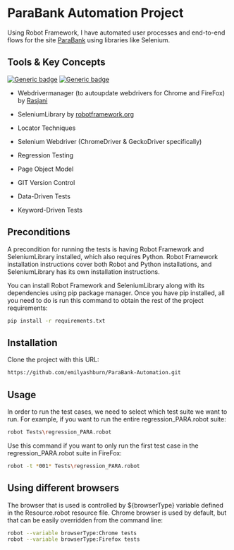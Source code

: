 # ParaBank Automation Project

Using Robot Framework, I have automated user processes and end-to-end flows for the site [ParaBank](https://parabank.parasoft.com/parabank/index.htm) using libraries like Selenium.

## Tools & Key Concepts

[![Generic badge](https://img.shields.io/badge/Python-3.10.10-<COLOR>.svg)](https://shields.io/)
[![Generic badge](https://img.shields.io/badge/RobotFramework-6.0.2-<COLOR>.svg)](https://shields.io/)

- Webdrivermanager (to autoupdate webdrivers for Chrome and FireFox) by [Rasjani](https://github.com/MarketSquare/webdrivermanager)
- SeleniumLibrary by [robotframework.org](https://robotframework.org/SeleniumLibrary/SeleniumLibrary.html)

- Locator Techniques
- Selenium Webdriver (ChromeDriver & GeckoDriver specifically)
- Regression Testing
- Page Object Model
- GIT Version Control
- Data-Driven Tests
- Keyword-Driven Tests

## Preconditions

A precondition for running the tests is having Robot Framework and SeleniumLibrary installed, which also requires Python. Robot Framework installation instructions cover both Robot and Python installations, and SeleniumLibrary has its own installation instructions.

You can install Robot Framework and SeleniumLibrary along with its dependencies using pip package manager. Once you have pip installed, all you need to do is run this command to obtain the rest of the project requirements:
```bash
pip install -r requirements.txt
```

## Installation
Clone the project with this URL:
```bash
https://github.com/emilyashburn/ParaBank-Automation.git
```


## Usage
In order to run the test cases, we need to select which test suite we want to run. For example, if you want to run the entire regression_PARA.robot suite:
```bash
robot Tests\regression_PARA.robot
```
Use this command if you want to only run the first test case in the regression_PARA.robot suite in FireFox:
```bash
robot -t *001* Tests\regression_PARA.robot
```

## Using different browsers
The browser that is used is controlled by ${browserType} variable defined in the Resource.robot resource file. Chrome browser is used by default, but that can be easily overridden from the command line:

```bash
robot --variable browserType:Chrome tests
robot --variable browserType:Firefox tests
```
